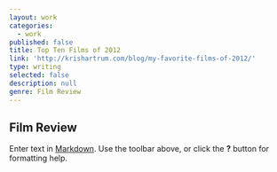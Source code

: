 ```yaml
---
layout: work
categories:
  - work
published: false
title: Top Ten Films of 2012
link: 'http://krishartrum.com/blog/my-favorite-films-of-2012/'
type: writing
selected: false
description: null
genre: Film Review
---
```


## Film Review

Enter text in [Markdown](http://daringfireball.net/projects/markdown/). Use the toolbar above, or click the **?** button for formatting help.

